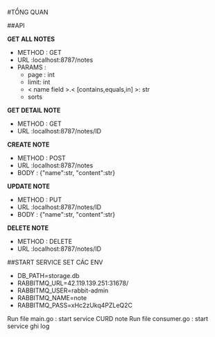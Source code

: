 #TỔNG QUAN

##API

**GET ALL NOTES**
* METHOD : GET
* URL :localhost:8787/notes
* PARAMS :
  * page : int
  * limit: int
  * < name field >.< [contains,equals,in] >: str
  * sorts
  
**GET DETAIL NOTE**
* METHOD : GET
* URL :localhost:8787/notes/ID

**CREATE NOTE**
* METHOD : POST
* URL :localhost:8787/notes
* BODY : {"name":str, "content":str}

**UPDATE NOTE**
* METHOD : PUT
* URL :localhost:8787/notes/ID
* BODY : {"name":str, "content":str}

**DELETE NOTE**
* METHOD : DELETE
* URL :localhost:8787/notes/ID


##START SERVICE
SET CÁC ENV
- DB_PATH=storage.db
- RABBITMQ_URL=42.119.139.251:31678/
- RABBITMQ_USER=rabbit-admin
- RABBITMQ_NAME=note
- RABBITMQ_PASS=xHc2zUkq4PZLeQ2C

Run file main.go : start service CURD note
Run file consumer.go : start service ghi log